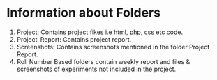 # Information about Folders
1. Project: Contains project fikes i.e html, php, css etc code.
2. Project_Report: Contains project report.
3. Screenshots: Contains screenshots mentioned in the folder Project Report.
4. Roll Number Based folders contain weekly report and files & screenshots of experiments not included in the project. 
